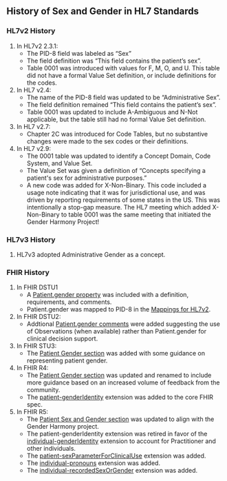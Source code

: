 <!-- Updates based on Jira tickets 
Date             Jira ticket        Updated by                   Comment
-->


## History of Sex and Gender in HL7 Standards
### HL7v2 History

1. In HL7v2 2.3.1:
   * The PID-8 field was labeled as “Sex” 
   * The field definition was “This field contains the patient’s sex”.
   * Table 0001 was introduced with values for F, M, O, and U.  This table did not have a formal Value Set definition, or include definitions for the codes.
2. In HL7 v2.4:
   * The name of the PID-8 field was updated to be “Administrative Sex”.  
   * The field definition remained “This field contains the patient’s sex”.
   * Table 0001 was updated to include A-Ambiguous and N-Not applicable, but the table still had no formal Value Set definition.
3. In HL7 v2.7:
   * Chapter 2C was introduced for Code Tables, but no substantive changes were made to the sex codes or their definitions.
4. In HL7 v2.9:
   * The 0001 table was updated to identify a Concept Domain, Code System, and Value Set.
   * The Value Set was given a definition of “Concepts specifying a patient's sex for administrative purposes.”
   * A new code was added for X-Non-Binary.  This code included a usage note indicating that it was for jurisdictional use, and was driven by reporting requirements of some states in the US.  This was intentionally a stop-gap measure.  The HL7 meeting which added X-Non-Binary to table 0001 was the same meeting that initiated the Gender Harmony Project!

### HL7v3 History
1. HL7v3 adopted Administrative Gender as a concept.

### FHIR History
1. In FHIR DSTU1
   * A [Patient.gender property](https://hl7.org/fhir/DSTU1/patient-definitions.html#Patient.gender) was included with a definition, requirements, and comments.
   * Patient.gender was mapped to PID-8 in the [Mappings for HL7v2](https://hl7.org/fhir/DSTU1/patient-mappings.html#http://hl7.org/v2).
2. In FHIR DSTU2:
   * Addtional [Patient.gender comments](http://hl7.org/fhir/DSTU2/patient-definitions.html#Patient.gender) were added suggesting the use of Observations (when available) rather than Patient.gender for clinical decision support.
3. In FHIR STU3:
   * The [Patient Gender section](http://hl7.org/fhir/STU3/patient.html#gender) was added with some guidance on representing patient gender.
4. In FHIR R4:
   * The [Patient Gender section](https://hl7.org/fhir/R4/patient.html#gender) was updated and renamed to include more guidance based on an increased volume of feedback from the community.
   * The [patient-genderIdentity](https://hl7.org/fhir/R4/extension-patient-genderidentity.html) extension was added to the core FHIR spec.
5. In FHIR R5:
   * The [Patient Sex and Gender section](https://hl7.org/fhir/patient.html#gender) was updated to align with the Gender Harmony project. 
   * The patient-genderIdentity extension was retired in favor of the [individual-genderIdentity](http://hl7.org/fhir/extensions/StructureDefinition-individual-genderIdentity.html) extension to account for Practitioner and other individuals.
   * The [patient-sexParameterForClinicalUse](http://hl7.org/fhir/extensions/StructureDefinition-patient-sexParameterForClinicalUse.html) extension was added.
   * The [individual-pronouns](http://hl7.org/fhir/extensions/StructureDefinition-individual-pronouns.html) extension was added.
   * The [individual-recordedSexOrGender](http://hl7.org/fhir/extensions/StructureDefinition-individual-recordedSexOrGender.html) extension was added.
